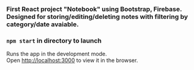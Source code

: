 ###  First React project "Notebook" using Bootstrap, Firebase. Designed for storing/editing/deleting notes with filtering by category/date avaiable.

### `npm start` in directory to launch

Runs the app in the development mode.<br />
Open [http://localhost:3000](http://localhost:3000) to view it in the browser.
